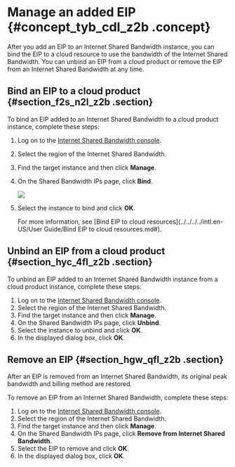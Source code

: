 # Manage an added EIP {#concept_tyb_cdl_z2b .concept}

After you add an EIP to an Internet Shared Bandwidth instance, you can bind the EIP to a cloud resource to use the bandwidth of the Internet Shared Bandwidth. You can unbind an EIP from a cloud product or remove the EIP from an Internet Shared Bandwidth at any time.

## Bind an EIP to a cloud product {#section_f2s_n2l_z2b .section}

To bind an EIP added to an Internet Shared Bandwidth to a cloud product instance, complete these steps:

1.  Log on to the [Internet Shared Bandwidth console](https://vpcnext.console.aliyun.com/cbwp/cn-hangzhou/cbwps).
2.  Select the region of the Internet Shared Bandwidth.
3.  Find the target instance and then click **Manage**.
4.  On the Shared Bandwidth IPs page, click **Bind**.

    ![](http://static-aliyun-doc.oss-cn-hangzhou.aliyuncs.com/assets/img/19058/153654518011096_en-US.png)

5.  Select the instance to bind and click **OK**.

    For more information, see [Bind EIP to cloud resources](../../../../intl.en-US/User Guide/Bind EIP to cloud resources.md#).


## Unbind an EIP from a cloud product {#section_hyc_4fl_z2b .section}

To unbind an EIP added to an Internet Shared Bandwidth instance from a cloud product instance, complete these steps:

1.  Log on to the [Internet Shared Bandwidth console](https://vpcnext.console.aliyun.com/cbwp/cn-hangzhou/cbwps).
2.  Select the region of the Internet Shared Bandwidth.
3.  Find the target instance and then click **Manage**.
4.  On the Shared Bandwidth IPs page, click **Unbind**.
5.  Select the instance to unbind and click **OK**.
6.  In the displayed dialog box, click **OK**.

## Remove an EIP {#section_hgw_qfl_z2b .section}

After an EIP is removed from an Internet Shared Bandwidth, its original peak bandwidth and billing method are restored.

To remove an EIP from an Internet Shared Bandwidth, complete these steps:

1.  Log on to the [Internet Shared Bandwidth console](https://vpcnext.console.aliyun.com/cbwp/cn-hangzhou/cbwps).
2.  Select the region of the Internet Shared Bandwidth.
3.  Find the target instance and then click **Manage**.
4.  On the Shared Bandwidth IPs page, click **Remove from Internet Shared Bandwidth**.
5.  Select the EIP to remove and click **OK**.
6.  In the displayed dialog box, click **OK**.

